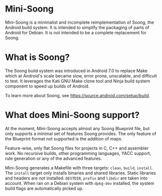 Mini-Soong
==========

Mini-Soong is a minimalist and incomplete reimplementation of Soong, the
Android build system. It is intended to simplify the packaging of parts
of Android for Debian. It is not intended to be a complete replacement
for Soong.

What is Soong?
==============

The Soong build system was introduced in Android 7.0 to replace Make
which at Android's scale became slow, error prone, unscalable, and
difficult to test. It leverages the Kati GNU Make clone tool and Ninja
build system component to speed up builds of Android.

To learn more about Soong, see <https://source.android.com/setup/build>.

What does Mini-Soong support?
=============================

At the moment, Mini-Soong accepts almost any Soong Blueprint file,
but only supports a minimal set of features Soong provides.  The only
feature of the Blueprint format not supported is the addition of maps.

Feature-wise, only flat Soong files for projects in C, C++ and assembler
work. No recursive builds, other programming languages, YACC support,
rule generation or any of the advanced features.

Mini-Soong generates a Makefile with three targets: `clean`, `build`,
`install`. The `install` target only installs binaries and shared
libraries. Static libraries and headers are *not* installed. `DESTDIR`,
`prefix` and `libdir` are taken into account. When ran on a Debian system
with `dpkg-dev` installed, the system build flags are automatically
picked up.
